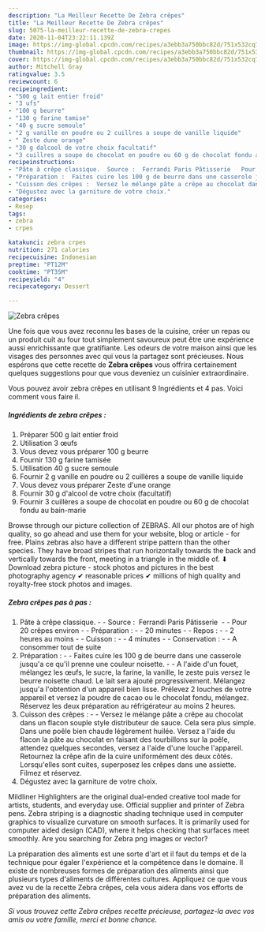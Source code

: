 ```yaml
---
description: "La Meilleur Recette De Zebra crêpes"
title: "La Meilleur Recette De Zebra crêpes"
slug: 5075-la-meilleur-recette-de-zebra-crepes
date: 2020-11-04T23:22:11.139Z
image: https://img-global.cpcdn.com/recipes/a3ebb3a750bbc82d/751x532cq70/zebra-crepes-photo-principale-de-la-recette.jpg
thumbnail: https://img-global.cpcdn.com/recipes/a3ebb3a750bbc82d/751x532cq70/zebra-crepes-photo-principale-de-la-recette.jpg
cover: https://img-global.cpcdn.com/recipes/a3ebb3a750bbc82d/751x532cq70/zebra-crepes-photo-principale-de-la-recette.jpg
author: Mitchell Gray
ratingvalue: 3.5
reviewcount: 6
recipeingredient:
- "500 g lait entier froid"
- "3 ufs"
- "100 g beurre"
- "130 g farine tamise"
- "40 g sucre semoule"
- "2 g vanille en poudre ou 2 cuillres a soupe de vanille liquide"
- " Zeste dune orange"
- "30 g dalcool de votre choix facultatif"
- "3 cuillres a soupe de chocolat en poudre ou 60 g de chocolat fondu au bainmarie"
recipeinstructions:
- "Pâte à crêpe classique.  Source :  Ferrandi Paris Pâtisserie   Pour 20 crêpes environ  Préparation :  20 minutes  Repos :  2 heures au moins  Cuisson :  4 minutes  Conservation :  A consommer tout de suite"
- "Préparation :  Faites cuire les 100 g de beurre dans une casserole jusqu&#39;a ce qu&#39;il prenne une couleur noisette.  A l&#39;aide d&#39;un fouet, mélangez les œufs, le sucre, la farine, la vanille, le zeste puis versez le beurre noisette chaud. Le lait sera ajouté progressivement. Mélangez jusqu&#39;a l&#39;obtention d&#39;un appareil bien lisse. Prélevez 2 louches de votre appareil et versez la poudre de cacao ou le chocolat fondu, mélangez. Réservez les deux préparation au réfrigérateur au moins 2 heures."
- "Cuisson des crêpes :  Versez le mélange pâte a crêpe au chocolat dans un flacon souple style distributeur de sauce. Cela sera plus simple. Dans une poêle bien chaude légèrement huilée. Versez a l&#39;aide du flacon la pâte au chocolat en faisant des tourbillons sur la poêle, attendez quelques secondes, versez a l&#39;aide d&#39;une louche l&#39;appareil. Retournez la crêpe afin de la cuire uniformément des deux côtés. Lorsqu&#39;elles sont cuites, superposez les crêpes dans une assiette. Filmez et réservez."
- "Dégustez avec la garniture de votre choix."
categories:
- Resep
tags:
- zebra
- crpes

katakunci: zebra crpes 
nutrition: 271 calories
recipecuisine: Indonesian
preptime: "PT12M"
cooktime: "PT35M"
recipeyield: "4"
recipecategory: Dessert

---
```



![Zebra crêpes](https://img-global.cpcdn.com/recipes/a3ebb3a750bbc82d/751x532cq70/zebra-crepes-photo-principale-de-la-recette.jpg)

Une fois que vous avez reconnu les bases de la cuisine, créer un repas ou un produit cuit au four tout simplement savoureux peut être une expérience aussi enrichissante que gratifiante. Les odeurs de votre maison ainsi que les visages des personnes avec qui vous la partagez sont précieuses. Nous espérons que cette recette de <strong> Zebra crêpes </strong> vous offrira certainement quelques suggestions pour que vous deveniez un cuisinier extraordinaire.

<!--inarticleads1-->

Vous pouvez avoir zebra crêpes en utilisant 9 Ingrédients et 4 pas. Voici comment vous faire il.

##### Ingrédients de zebra crêpes :

1. Préparer 500 g lait entier froid
1. Utilisation 3 œufs
1. Vous devez vous préparer 100 g beurre
1. Fournir 130 g farine tamisée
1. Utilisation 40 g sucre semoule
1. Fournir 2 g vanille en poudre ou 2 cuillères a soupe de vanille liquide
1. Vous devez vous préparer  Zeste d&#39;une orange
1. Fournir 30 g d&#39;alcool de votre choix (facultatif)
1. Fournir 3 cuillères a soupe de chocolat en poudre ou 60 g de chocolat fondu au bain-marie


Browse through our picture collection of ZEBRAS. All our photos are of high quality, so go ahead and use them for your website, blog or article - for free. Plains zebras also have a different stripe pattern than the other species. They have broad stripes that run horizontally towards the back and vertically towards the front, meeting in a triangle in the middle of. ⬇ Download zebra picture - stock photos and pictures in the best photography agency ✔ reasonable prices ✔ millions of high quality and royalty-free stock photos and images. 

<!--inarticleads2-->

##### Zebra crêpes pas à pas :

1. Pâte à crêpe classique. -  - Source :  Ferrandi Paris Pâtisserie  -  - Pour 20 crêpes environ -  - Préparation : -  - 20 minutes -  - Repos : -  - 2 heures au moins -  - Cuisson : -  - 4 minutes -  - Conservation : -  - A consommer tout de suite
1. Préparation : -  - Faites cuire les 100 g de beurre dans une casserole jusqu&#39;a ce qu&#39;il prenne une couleur noisette. -  - A l&#39;aide d&#39;un fouet, mélangez les œufs, le sucre, la farine, la vanille, le zeste puis versez le beurre noisette chaud. Le lait sera ajouté progressivement. Mélangez jusqu&#39;a l&#39;obtention d&#39;un appareil bien lisse. Prélevez 2 louches de votre appareil et versez la poudre de cacao ou le chocolat fondu, mélangez. Réservez les deux préparation au réfrigérateur au moins 2 heures.
1. Cuisson des crêpes : -  - Versez le mélange pâte a crêpe au chocolat dans un flacon souple style distributeur de sauce. Cela sera plus simple. Dans une poêle bien chaude légèrement huilée. Versez a l&#39;aide du flacon la pâte au chocolat en faisant des tourbillons sur la poêle, attendez quelques secondes, versez a l&#39;aide d&#39;une louche l&#39;appareil. Retournez la crêpe afin de la cuire uniformément des deux côtés. Lorsqu&#39;elles sont cuites, superposez les crêpes dans une assiette. Filmez et réservez.
1. Dégustez avec la garniture de votre choix.


Mildliner Highlighters are the original dual-ended creative tool made for artists, students, and everyday use. Official supplier and printer of Zebra pens. Zebra striping is a diagnostic shading technique used in computer graphics to visualize curvature on smooth surfaces. It is primarily used for computer aided design (CAD), where it helps checking that surfaces meet smoothly. Are you searching for Zebra png images or vector? 

<!--inarticleads1-->

<p>
La préparation des aliments est une sorte d'art et il faut du temps et de la technique pour égaler l'expérience et la compétence dans le domaine. Il existe de nombreuses formes de préparation des aliments ainsi que plusieurs types d'aliments de différentes cultures. Appliquez ce que vous avez vu de la recette Zebra crêpes, cela vous aidera dans vos efforts de préparation des aliments.
</p>

<p>
<i>Si vous trouvez cette Zebra crêpes recette précieuse, partagez-la avec vos amis ou votre famille, merci et bonne chance.</i>
</p>
